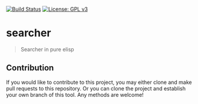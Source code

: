 [![Build Status](https://travis-ci.com/jcs-elpa/searcher.svg?branch=master)](https://travis-ci.com/jcs-elpa/searcher)
[![License: GPL v3](https://img.shields.io/badge/License-GPL%20v3-blue.svg)](https://www.gnu.org/licenses/gpl-3.0)

# searcher
> Searcher in pure elisp

## Contribution

If you would like to contribute to this project, you may either
clone and make pull requests to this repository. Or you can
clone the project and establish your own branch of this tool.
Any methods are welcome!

